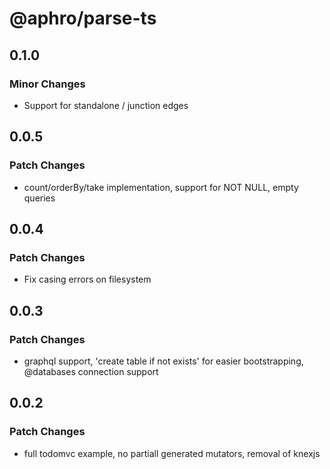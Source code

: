 # @aphro/parse-ts

## 0.1.0

### Minor Changes

- Support for standalone / junction edges

## 0.0.5

### Patch Changes

- count/orderBy/take implementation, support for NOT NULL, empty queries

## 0.0.4

### Patch Changes

- Fix casing errors on filesystem

## 0.0.3

### Patch Changes

- graphql support, 'create table if not exists' for easier bootstrapping, @databases connection support

## 0.0.2

### Patch Changes

- full todomvc example, no partiall generated mutators, removal of knexjs
